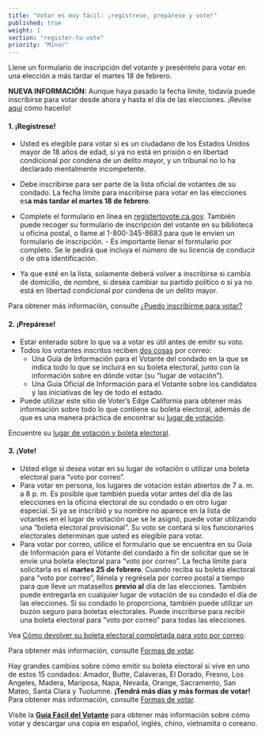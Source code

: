 ```yaml
---
title: "Votar es muy fácil: ¡regístrese, prepárese y vote!"
published: true
weight: 1
section: "register-to-vote"
priority: "Minor"
---
```


Llene un formulario de inscripción del votante y preséntelo para votar en una elección a más tardar el martes 18 de febrero.

**NUEVA INFORMACIÓN:** Aunque haya pasado la fecha límite, todavía puede inscribirse para votar desde ahora y hasta el día de las elecciones. ¡Revise [aquí](#some-id) cómo hacerlo!

#### 1. ¡Regístrese!

- Usted es elegible para votar si es un ciudadano de los Estados Unidos mayor de 18 años de edad, si ya no está en prisión o en libertad condicional por condena de un delito mayor, y un tribunal no lo ha declarado mentalmente incompetente.

- Debe inscribirse para ser parte de la lista oficial de votantes de su condado. 
  La fecha límite para inscribirse para votar en las elecciones es**a más tardar el martes 18 de febrero**.
- Complete el formulario en línea en [registertovote.ca.gov](https://registertovote.ca.gov/es-mx).
También puede recoger su formulario de inscripción del votante en su biblioteca u oficina postal, o llame al 1-800-345-8683 para que le envíen un formulario de inscripción. - Es importante llenar el formulario por completo. Se le pedirá que incluya el número de su licencia de conducir o de otra identificación.
- Ya que esté en la lista, solamente deberá volver a inscribirse si cambia de domicilio, de nombre, si desea cambiar su partido político o si ya no está en libertad condicional por condena de un delito mayor. 

Para obtener más información, consulte [¿Puedo inscribirme para votar?](#menu-item-¿puedo-inscribirme-para-votar)

#### 2. ¡Prepárese!

- Estar enterado sobre lo que va a votar es útil antes de emitir su voto.
- Todos los votantes inscritos reciben [dos cosas](https://www.sos.ca.gov/elections/publications-and-resources/state-county-vig/) por correo: 
  - Una Guía de Información para el Votante del condado en la que se indica todo lo que se incluirá en su boleta electoral, junto con la información sobre en dónde votar (su “lugar de votación”).
  - Una Guía Oficial de Información para el Votante sobre los candidatos y las iniciativas de ley de todo el estado.
- Puede utilizar este sitio de Voter’s Edge California para obtener más información sobre todo lo que contiene su boleta electoral, además de que es una manera práctica de encontrar su [lugar de votación](#section-my-polling-place). 

Encuentre su [lugar de votación y boleta electoral](#section-my-polling-place).

#### 3. ¡Vote!

- Usted elige si desea votar en su lugar de votación o utilizar una boleta electoral para “voto por correo”.
- Para votar en persona, los lugares de votación están abiertos de 7 a. m. a 8 p. m. Es posible que también pueda votar antes del día de las elecciones en la oficina electoral de su condado o en otro lugar especial. Si ya se inscribió y su nombre no aparece en la lista de votantes en el lugar de votación que se le asignó, puede votar utilizando una “boleta electoral provisional”. Su voto se contará si los funcionarios electorales determinan que usted es elegible para votar. 
- Para votar por correo, utilice el formulario que se encuentra en su Guía de Información para el Votante del condado a fin de solicitar que se le envíe una boleta electoral para “voto por correo”. La fecha límite para solicitarla es el **martes 25 de febrero**. Cuando reciba su boleta electoral para “voto por correo”, llénela y regrésela por correo postal a tiempo para que lleve un matasellos **previo al** día de las elecciones. También puede entregarla en cualquier lugar de votación de su condado el día de las elecciones. Si su condado lo proporciona, también puede utilizar un buzón seguro para boletas electorales. Puede inscribirse para recibir una boleta electoral para “voto por correo” para todas las elecciones.

Vea [Cómo devolver su boleta electoral completada para voto por correo](https://www.google.com/url?q=https://www.youtube.com/watch?v%3DhFH3YZrhBag%26feature%3Dyoutu.be&sa=D&ust=1576113195433000&usg=AFQjCNGr5kb0Ft2GLwC551ertzTHTcQlHg). 

Para obtener más información, consulte [Formas de votar](#section-ways-to-vote).

Hay grandes cambios sobre cómo emitir su boleta electoral si vive en uno de estos 15 condados: Amador, Butte, Calaveras, El Dorado, Fresno, Los Angeles, Madera, Mariposa, Napa, Nevada, Orange, Sacramento, San Mateo, Santa Clara y Tuolumne. **¡Tendrá más días y más formas de votar!** Para obtener más información, consulte [Formas de votar](#menu-item-grandes-cambios-en-15-condados-con-la-ley-de-votación-flexible).

Visite la **[Guía Fácil del Votante](http://www.easyvoterguide.org/)** para obtener más información sobre cómo votar y descargar una copia en español, inglés, chino, vietnamita o coreano.
